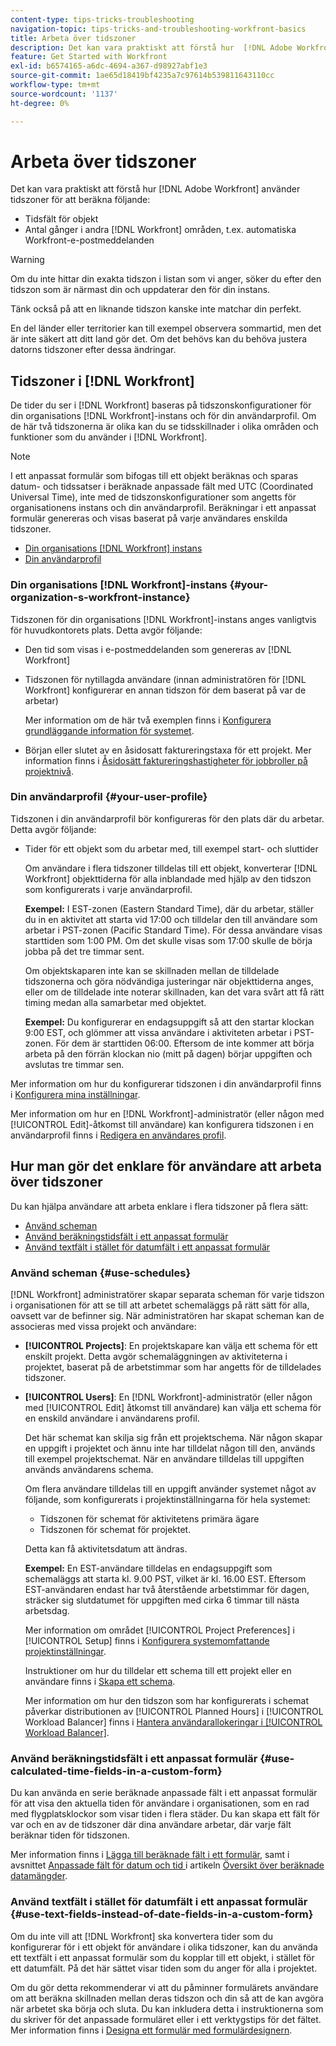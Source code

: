 ```yaml
---
content-type: tips-tricks-troubleshooting
navigation-topic: tips-tricks-and-troubleshooting-workfront-basics
title: Arbeta över tidszoner
description: Det kan vara praktiskt att förstå hur  [!DNL Adobe Workfront]  använder tidszoner för att beräkna tidsfält för objekt och tider i andra områden, som e-postmeddelanden.
feature: Get Started with Workfront
exl-id: b6574165-a6dc-4694-a367-d98927abf1e3
source-git-commit: 1ae65d18419bf4235a7c97614b539811643110cc
workflow-type: tm+mt
source-wordcount: '1137'
ht-degree: 0%

---
```


# Arbeta över tidszoner

<!-- Audited: 2/2024 -->

Det kan vara praktiskt att förstå hur [!DNL Adobe Workfront] använder tidszoner för att beräkna följande:

* Tidsfält för objekt
* Antal gånger i andra [!DNL Workfront] områden, t.ex. automatiska Workfront-e-postmeddelanden

>[!WARNING]
>
>Om du inte hittar din exakta tidszon i listan som vi anger, söker du efter den tidszon som är närmast din och uppdaterar den för din instans.
>
>Tänk också på att en liknande tidszon kanske inte matchar din perfekt.
>
>En del länder eller territorier kan till exempel observera sommartid, men det är inte säkert att ditt land gör det. Om det behövs kan du behöva justera datorns tidszoner efter dessa ändringar.


## Tidszoner i [!DNL Workfront]

De tider du ser i [!DNL Workfront] baseras på tidszonskonfigurationer för din organisations [!DNL Workfront]-instans och för din användarprofil. Om de här två tidszonerna är olika kan du se tidsskillnader i olika områden och funktioner som du använder i [!DNL Workfront].

>[!NOTE]
>
>I ett anpassat formulär som bifogas till ett objekt beräknas och sparas datum- och tidssatser i beräknade anpassade fält med UTC (Coordinated Universal Time), inte med de tidszonskonfigurationer som angetts för organisationens instans och din användarprofil. Beräkningar i ett anpassat formulär genereras och visas baserat på varje användares enskilda tidszoner.

* [Din organisations [!DNL Workfront] instans](#your-organization-s-workfront-instance)
* [Din användarprofil](#your-user-profile)

### Din organisations [!DNL Workfront]-instans {#your-organization-s-workfront-instance}

Tidszonen för din organisations [!DNL Workfront]-instans anges vanligtvis för huvudkontorets plats. Detta avgör följande:

* Den tid som visas i e-postmeddelanden som genereras av [!DNL Workfront]
* Tidszonen för nytillagda användare (innan administratören för [!DNL Workfront] konfigurerar en annan tidszon för dem baserat på var de arbetar)

  Mer information om de här två exemplen finns i [Konfigurera grundläggande information för systemet](../../administration-and-setup/get-started-wf-administration/configure-basic-info.md).

* Början eller slutet av en åsidosatt faktureringstaxa för ett projekt. Mer information finns i [Åsidosätt faktureringshastigheter för jobbroller på projektnivå](../../manage-work/projects/project-finances/override-job-role-billing-rates-at-the-project-level.md).

### Din användarprofil {#your-user-profile}

Tidszonen i din användarprofil bör konfigureras för den plats där du arbetar. Detta avgör följande:

<!--
* The time shown in your outgoing [!DNL Workfront] email messages
[NOTE FROM LISA: Saeid that dates/times shown in emails are more complicated than how it is described in the article so we decided to comment out this line.]
-->
* Tider för ett objekt som du arbetar med, till exempel start- och sluttider

  Om användare i flera tidszoner tilldelas till ett objekt, konverterar [!DNL Workfront] objekttiderna för alla inblandade med hjälp av den tidszon som konfigurerats i varje användarprofil.

  **Exempel:** I EST-zonen (Eastern Standard Time), där du arbetar, ställer du in en aktivitet att starta vid 17:00 och tilldelar den till användare som arbetar i PST-zonen (Pacific Standard Time). För dessa användare visas starttiden som 1:00 PM. Om det skulle visas som 17:00 skulle de börja jobba på det tre timmar sent.

  Om objektskaparen inte kan se skillnaden mellan de tilldelade tidszonerna och göra nödvändiga justeringar när objekttiderna anges, eller om de tilldelade inte noterar skillnaden, kan det vara svårt att få rätt timing medan alla samarbetar med objektet.

  **Exempel:** Du konfigurerar en endagsuppgift så att den startar klockan 9:00 EST, och glömmer att vissa användare i aktiviteten arbetar i PST-zonen. För dem är starttiden 06:00. Eftersom de inte kommer att börja arbeta på den förrän klockan nio (mitt på dagen) börjar uppgiften och avslutas tre timmar sen.

Mer information om hur du konfigurerar tidszonen i din användarprofil finns i [Konfigurera mina inställningar](../../workfront-basics/manage-your-account-and-profile/configuring-your-user-profile/configure-my-settings.md).

Mer information om hur en [!DNL Workfront]-administratör (eller någon med [!UICONTROL Edit]-åtkomst till användare) kan konfigurera tidszonen i en användarprofil finns i [Redigera en användares profil](../../administration-and-setup/add-users/create-and-manage-users/edit-a-users-profile.md).

## Hur man gör det enklare för användare att arbeta över tidszoner

Du kan hjälpa användare att arbeta enklare i flera tidszoner på flera sätt:

* [Använd scheman](#use-schedules)
* [Använd beräkningstidsfält i ett anpassat formulär](#use-calculated-time-fields-in-a-custom-form)
* [Använd textfält i stället för datumfält i ett anpassat formulär](#use-text-fields-instead-of-date-fields-in-a-custom-form)

### Använd scheman {#use-schedules}

[!DNL Workfront] administratörer skapar separata scheman för varje tidszon i organisationen för att se till att arbetet schemaläggs på rätt sätt för alla, oavsett var de befinner sig. När administratören har skapat scheman kan de associeras med vissa projekt och användare:

* **[!UICONTROL Projects]**: En projektskapare kan välja ett schema för ett enskilt projekt. Detta avgör schemaläggningen av aktiviteterna i projektet, baserat på de arbetstimmar som har angetts för de tilldelades tidszoner.
* **[!UICONTROL Users]**: En [!DNL Workfront]-administratör (eller någon med [!UICONTROL Edit] åtkomst till användare) kan välja ett schema för en enskild användare i användarens profil.

  Det här schemat kan skilja sig från ett projektschema. När någon skapar en uppgift i projektet och ännu inte har tilldelat någon till den, används till exempel projektschemat. När en användare tilldelas till uppgiften används användarens schema.

  Om flera användare tilldelas till en uppgift använder systemet något av följande, som konfigurerats i projektinställningarna för hela systemet:

   * Tidszonen för schemat för aktivitetens primära ägare
   * Tidszonen för schemat för projektet.

  Detta kan få aktivitetsdatum att ändras.

  **Exempel:** En EST-användare tilldelas en endagsuppgift som schemaläggs att starta kl. 9.00 PST, vilket är kl. 16.00 EST. Eftersom EST-användaren endast har två återstående arbetstimmar för dagen, sträcker sig slutdatumet för uppgiften med cirka 6 timmar till nästa arbetsdag.

  Mer information om området [!UICONTROL Project Preferences] i [!UICONTROL Setup] finns i [Konfigurera systemomfattande projektinställningar](../../administration-and-setup/set-up-workfront/configure-system-defaults/set-project-preferences.md).

  Instruktioner om hur du tilldelar ett schema till ett projekt eller en användare finns i [Skapa ett schema](../../administration-and-setup/set-up-workfront/configure-timesheets-schedules/create-schedules.md).

  Mer information om hur den tidszon som har konfigurerats i schemat påverkar distributionen av [!UICONTROL Planned Hours] i [!UICONTROL Workload Balancer] finns i [Hantera användarallokeringar i [!UICONTROL Workload Balancer]](../../resource-mgmt/workload-balancer/manage-user-allocations-workload-balancer.md).


### Använd beräkningstidsfält i ett anpassat formulär {#use-calculated-time-fields-in-a-custom-form}

Du kan använda en serie beräknade anpassade fält i ett anpassat formulär för att visa den aktuella tiden för användare i organisationen, som en rad med flygplatsklockor som visar tiden i flera städer. Du kan skapa ett fält för var och en av de tidszoner där dina användare arbetar, där varje fält beräknar tiden för tidszonen.

Mer information finns i [Lägga till beräknade fält i ett formulär](/help/quicksilver/administration-and-setup/customize-workfront/create-manage-custom-forms/form-designer/design-a-form/add-a-calculated-field.md), samt i avsnittet [Anpassade fält för datum och tid ](../../reports-and-dashboards/reports/calc-cstm-data-reports/calculated-data-expressions.md#date) i artikeln [Översikt över beräknade datamängder](../../reports-and-dashboards/reports/calc-cstm-data-reports/calculated-data-expressions.md).

### Använd textfält i stället för datumfält i ett anpassat formulär {#use-text-fields-instead-of-date-fields-in-a-custom-form}

Om du inte vill att [!DNL Workfront] ska konvertera tider som du konfigurerar för i ett objekt för användare i olika tidszoner, kan du använda ett textfält i ett anpassat formulär som du kopplar till ett objekt, i stället för ett datumfält. På det här sättet visar tiden som du anger för alla i projektet.

Om du gör detta rekommenderar vi att du påminner formulärets användare om att beräkna skillnaden mellan deras tidszon och din så att de kan avgöra när arbetet ska börja och sluta. Du kan inkludera detta i instruktionerna som du skriver för det anpassade formuläret eller i ett verktygstips för det fältet. Mer information finns i [Designa ett formulär med formulärdesignern](/help/quicksilver/administration-and-setup/customize-workfront/create-manage-custom-forms/form-designer/design-a-form/design-a-form.md).
